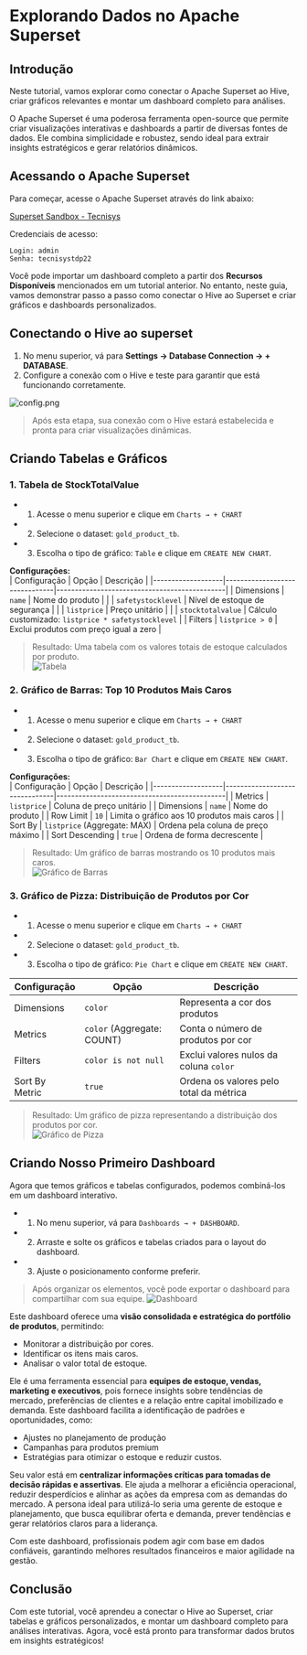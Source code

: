 # **Explorando Dados no Apache Superset**

## Introdução
Neste tutorial, vamos explorar como conectar o Apache Superset ao Hive, criar gráficos relevantes e montar um dashboard completo para análises.

O Apache Superset é uma poderosa ferramenta open-source que permite criar visualizações interativas e dashboards a partir de diversas fontes de dados. Ele combina simplicidade e robustez, sendo ideal para extrair insights estratégicos e gerar relatórios dinâmicos.

## Acessando o Apache Superset
Para começar, acesse o Apache Superset através do link abaixo:  

[Superset Sandbox - Tecnisys](http://sandbox-tdp22.tecnisys.com.br:9088/login/)  


Credenciais de acesso:  
```
Login: admin
Senha: tecnisystdp22
```

Você pode importar um dashboard completo a partir dos **Recursos Disponíveis** mencionados em um tutorial anterior. No entanto, neste guia, vamos demonstrar passo a passo como conectar o Hive ao Superset e criar gráficos e dashboards personalizados.


## Conectando o Hive ao superset
1. No menu superior, vá para **Settings → Database Connection → + DATABASE**.  
2. Configure a conexão com o Hive e teste para garantir que está funcionando corretamente.

![config.png](image1.png)
> Após esta etapa, sua conexão com o Hive estará estabelecida e pronta para criar visualizações dinâmicas.

## Criando Tabelas e Gráficos

### 1. Tabela de StockTotalValue

- 1. Acesse o menu superior e clique em `Charts → + CHART`
- 2. Selecione o dataset: `gold_product_tb`.  
- 3. Escolha o tipo de gráfico: `Table` e clique em `CREATE NEW CHART`.  

**Configurações:**  
| Configuração | Opção                     | Descrição                                |
|-------------------|-------------------------------|----------------------------------------------|
| Dimensions        | `name`                       | Nome do produto                              |
|                   | `safetystocklevel`           | Nível de estoque de segurança               |
|                   | `listprice`                  | Preço unitário                               |
|                   | `stocktotalvalue`            | Cálculo customizado: `listprice * safetystocklevel` |
| Filters           | `listprice > 0`             | Exclui produtos com preço igual a zero       |

> Resultado: Uma tabela com os valores totais de estoque calculados por produto.  
![Tabela](image2.png)

### 2. Gráfico de Barras: Top 10 Produtos Mais Caros

- 1. Acesse o menu superior e clique em `Charts → + CHART`
- 2. Selecione o dataset: `gold_product_tb`.  
- 3. Escolha o tipo de gráfico: `Bar Chart` e clique em `CREATE NEW CHART`.  

**Configurações:**  
| Configuração | Opção                     | Descrição                                |
|-------------------|-------------------------------|----------------------------------------------|
| Metrics           | `listprice`                  | Coluna de preço unitário                     |
| Dimensions        | `name`                       | Nome do produto                              |
| Row Limit         | `10`                         | Limita o gráfico aos 10 produtos mais caros  |
| Sort By           | `listprice` (Aggregate: MAX) | Ordena pela coluna de preço máximo           |
| Sort Descending   | `true`                       | Ordena de forma decrescente                  |

> Resultado: Um gráfico de barras mostrando os 10 produtos mais caros.  
![Gráfico de Barras](image3.png)

### 3. Gráfico de Pizza: Distribuição de Produtos por Cor

- 1. Acesse o menu superior e clique em `Charts → + CHART`
- 2. Selecione o dataset: `gold_product_tb`.  
- 3. Escolha o tipo de gráfico: `Pie Chart` e clique em `CREATE NEW CHART`.  

| Configuração | Opção                     | Descrição                                |
|-------------------|-------------------------------|----------------------------------------------|
| Dimensions        | `color`                      | Representa a cor dos produtos                |
| Metrics           | `color` (Aggregate: COUNT)   | Conta o número de produtos por cor           |
| Filters           | `color is not null`          | Exclui valores nulos da coluna `color`       |
| Sort By Metric    | `true`                       | Ordena os valores pelo total da métrica      |

> Resultado: Um gráfico de pizza representando a distribuição dos produtos por cor.  
![Gráfico de Pizza](image4.png)


## Criando Nosso Primeiro Dashboard
Agora que temos gráficos e tabelas configurados, podemos combiná-los em um dashboard interativo.

- 1. No menu superior, vá para `Dashboards → + DASHBOARD`.  
- 2. Arraste e solte os gráficos e tabelas criados para o layout do dashboard.  
- 3. Ajuste o posicionamento conforme preferir.  
> Após organizar os elementos, você pode exportar o dashboard para compartilhar com sua equipe.
![Dashboard](image5.png)

Este dashboard oferece uma **visão consolidada e estratégica do portfólio de produtos**, permitindo:
- Monitorar a distribuição por cores.
- Identificar os itens mais caros.
- Analisar o valor total de estoque. 

Ele é uma ferramenta essencial para **equipes de estoque, vendas, marketing e executivos**, pois fornece insights sobre tendências de mercado, preferências de clientes e a relação entre capital imobilizado e demanda. Este dashboard facilita a identificação de padrões e oportunidades, como:
- Ajustes no planejamento de produção
- Campanhas para produtos premium 
- Estratégias para otimizar o estoque e reduzir custos.

Seu valor está em **centralizar informações críticas para tomadas de decisão rápidas e assertivas**. Ele ajuda a melhorar a eficiência operacional, reduzir desperdícios e alinhar as ações da empresa com as demandas do mercado. A persona ideal para utilizá-lo seria uma gerente de estoque e planejamento, que busca equilibrar oferta e demanda, prever tendências e gerar relatórios claros para a liderança. 

Com este dashboard, profissionais podem agir com base em dados confiáveis, garantindo melhores resultados financeiros e maior agilidade na gestão.


## **Conclusão**
Com este tutorial, você aprendeu a conectar o Hive ao Superset, criar tabelas e gráficos personalizados, e montar um dashboard completo para análises interativas. Agora, você está pronto para transformar dados brutos em insights estratégicos!